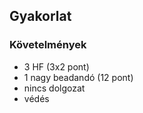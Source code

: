 ## Gyakorlat

### Követelmények

- 3 HF (3x2 pont)
- 1 nagy beadandó (12 pont)
- nincs dolgozat
- védés

